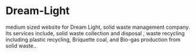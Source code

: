 # Dream-Light
medium sized website for Dream Light, solid waste management company. Its services include, solid waste collection and disposal , waste recycling including plastic recycling, Briquette coal, and Bio-gas  production from solid waste.. 

